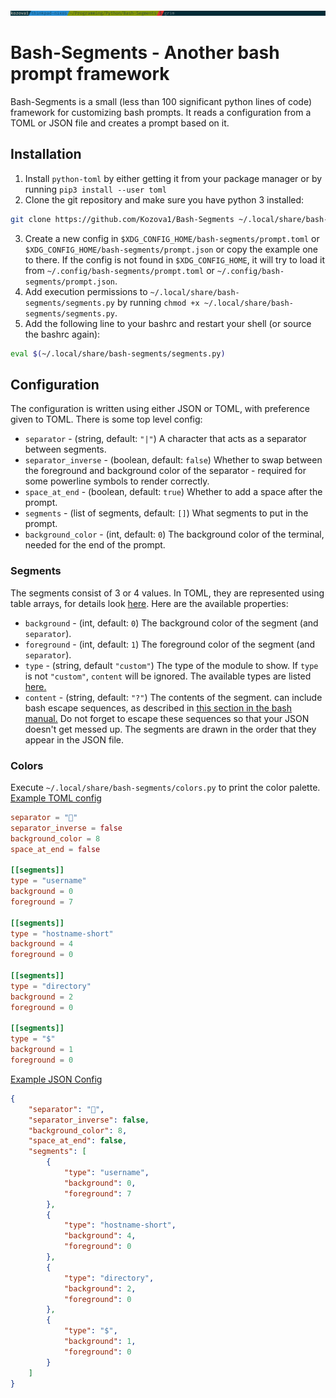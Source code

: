 ![An image of the example config](./example_config.png)
# Bash-Segments - Another bash prompt framework
Bash-Segments is a small (less than 100 significant python lines of code) framework for customizing bash prompts. It reads a configuration from a TOML or JSON  file and creates a prompt based on it. 
## Installation
1. Install `python-toml` by either getting it from your package manager or by running `pip3 install --user toml`
2. Clone the git repository and make sure you have python 3 installed:
```bash
git clone https://github.com/Kozova1/Bash-Segments ~/.local/share/bash-segments
```
3. Create a new config in `$XDG_CONFIG_HOME/bash-segments/prompt.toml` or `$XDG_CONFIG_HOME/bash-segments/prompt.json` or copy the example one to there. If the config is not found in `$XDG_CONFIG_HOME`, it will try to load it from `~/.config/bash-segments/prompt.toml` or `~/.config/bash-segments/prompt.json`.
4. Add execution permissions to `~/.local/share/bash-segments/segments.py` by running `chmod +x ~/.local/share/bash-segments/segments.py`.
5. Add the following line to your bashrc and restart your shell (or source the bashrc again):
```bash
eval $(~/.local/share/bash-segments/segments.py)
```
## Configuration
The configuration is written using either JSON or TOML, with preference given to TOML.
There is some top level config:
- `separator` - (string, default: `"|"`) A character that acts as a separator between segments.
- `separator_inverse` - (boolean, default: `false`) Whether to swap between the foreground and background color of the separator - required for some powerline symbols to render correctly.
- `space_at_end` - (boolean, default: `true`) Whether to add a space after the prompt.
- `segments` - (list of segments, default: `[]`) What segments to put in the prompt.
- `background_color` - (int, default: `0`) The background color of the terminal, needed for the end of the prompt.
### Segments
The segments consist of 3 or 4 values. In TOML, they are represented using table arrays, for details look [here](https://github.com/toml-lang/toml#user-content-array-of-tables). Here are the available properties:
- `background` - (int, default: `0`) The background color of the segment (and `separator`).
- `foreground` - (int, default: `1`) The foreground color of the segment (and `separator`).
- `type` - (string, default `"custom"`) The type of the module to show. If `type` is not `"custom"`, `content` will be ignored. The available types are listed [here.](#Types)
- `content` - (string, default: `"?"`) The contents of the segment. can include bash escape sequences, as described in [this section in the bash manual.](https://www.gnu.org/savannah-checkouts/gnu/bash/manual/bash.html#index-prompting) Do not forget to escape these sequences so that your JSON doesn't get messed up.
The segments are drawn in the order that they appear in the JSON file.
### Colors
Execute `~/.local/share/bash-segments/colors.py` to print the color palette.
[Example TOML config](./prompt.toml)
```toml
separator = ""
separator_inverse = false
background_color = 8
space_at_end = false

[[segments]]
type = "username"
background = 0
foreground = 7

[[segments]]
type = "hostname-short"
background = 4
foreground = 0

[[segments]]
type = "directory"
background = 2
foreground = 0

[[segments]]
type = "$"
background = 1
foreground = 0
```

[Example JSON Config](./prompt.json)
```json
{
	"separator": "",
	"separator_inverse": false,
	"background_color": 8,
	"space_at_end": false,
	"segments": [
		{
			"type": "username",
			"background": 0,
			"foreground": 7
		},
		{
			"type": "hostname-short",
			"background": 4,
			"foreground": 0
		},
		{
			"type": "directory",
			"background": 2,
			"foreground": 0
		},
		{
			"type": "$",
			"background": 1,
			"foreground": 0
		}
	]
}
```

